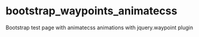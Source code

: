 # bootstrap_waypoints_animatecss
Bootstrap test page with animatecss animations with jquery.waypoint plugin
